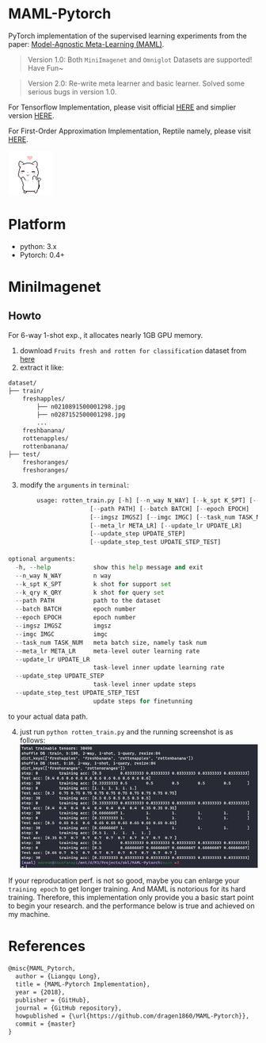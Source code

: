 #  MAML-Pytorch
PyTorch implementation of the supervised learning experiments from the paper:
[Model-Agnostic Meta-Learning (MAML)](https://arxiv.org/abs/1703.03400).

> Version 1.0: Both `MiniImagenet` and `Omniglot` Datasets are supported! Have Fun~

> Version 2.0: Re-write meta learner and basic learner. Solved some serious bugs in version 1.0.

For Tensorflow Implementation, please visit official [HERE](https://github.com/cbfinn/maml) and simplier version [HERE](https://github.com/dragen1860/MAML-TensorFlow).

For First-Order Approximation Implementation, Reptile namely, please visit [HERE](https://github.com/dragen1860/Reptile-Pytorch).

![heart](res/heart.gif)

# Platform
- python: 3.x
- Pytorch: 0.4+

# MiniImagenet


## Howto

For 6-way 1-shot exp., it allocates nearly 1GB GPU memory.

1. download `Fruits fresh and rotten for classification` dataset from [here](https://www.kaggle.com/sriramr/fruits-fresh-and-rotten-for-classification)
2. extract it like:
```shell
dataset/
├── train/
	freshapples/
		├── n0210891500001298.jpg  
		├── n0287152500001298.jpg 
		...
	freshbanana/
	rottenapples/
	rottenbanana/
├── test/
	freshoranges/
	freshoranges/

```
3. modify the `arguments` in `terminal`:
```python
        usage: rotten_train.py [-h] [--n_way N_WAY] [--k_spt K_SPT] [--k_qry K_QRY]
                       [--path PATH] [--batch BATCH] [--epoch EPOCH]
                       [--imgsz IMGSZ] [--imgc IMGC] [--task_num TASK_NUM]
                       [--meta_lr META_LR] [--update_lr UPDATE_LR]
                       [--update_step UPDATE_STEP]
                       [--update_step_test UPDATE_STEP_TEST]

optional arguments:
  -h, --help            show this help message and exit
  --n_way N_WAY         n way
  --k_spt K_SPT         k shot for support set
  --k_qry K_QRY         k shot for query set
  --path PATH           path to the dataset
  --batch BATCH         epoch number
  --epoch EPOCH         epoch number
  --imgsz IMGSZ         imgsz
  --imgc IMGC           imgc
  --task_num TASK_NUM   meta batch size, namely task num
  --meta_lr META_LR     meta-level outer learning rate
  --update_lr UPDATE_LR
                        task-level inner update learning rate
  --update_step UPDATE_STEP
                        task-level inner update steps
  --update_step_test UPDATE_STEP_TEST
                        update steps for finetunning
```
to your actual data path.

4. just run `python rotten_train.py` and the running screenshot is as follows:
![screenshot-miniimagetnet](res/mini-screen.png)

If your reproducation perf. is not so good, maybe you can enlarge your `training epoch` to get longer training. And MAML is notorious for its hard training. Therefore, this implementation only provide you a basic start point to begin your research.
and the performance below is true and achieved on my machine.


# References
```
@misc{MAML_Pytorch,
  author = {Liangqu Long},
  title = {MAML-Pytorch Implementation},
  year = {2018},
  publisher = {GitHub},
  journal = {GitHub repository},
  howpublished = {\url{https://github.com/dragen1860/MAML-Pytorch}},
  commit = {master}
}
```
